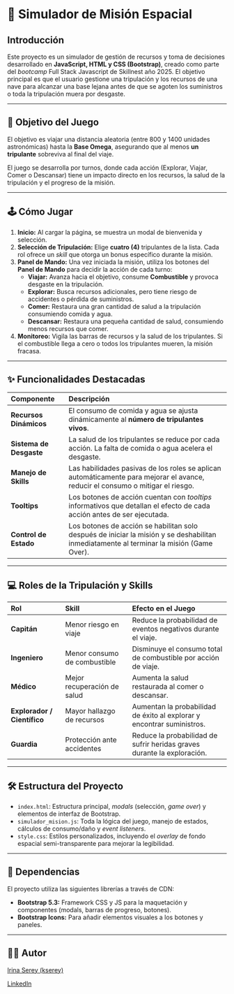# 🚀 Simulador de Misión Espacial

## Introducción

Este proyecto es un simulador de gestión de recursos y toma de decisiones desarrollado en **JavaScript, HTML y CSS (Bootstrap)**, creado como parte del *bootcamp* Full Stack Javascript de Skillnest año 2025.
El objetivo principal es que el usuario gestione una tripulación y los recursos de una nave para alcanzar una base lejana antes de que se agoten los suministros o toda la tripulación muera por desgaste.

---

## 🎯 Objetivo del Juego

El objetivo es viajar una distancia aleatoria (entre 800 y 1400 unidades astronómicas) hasta la **Base Omega**, asegurando que al menos **un tripulante** sobreviva al final del viaje.

El juego se desarrolla por turnos, donde cada acción (Explorar, Viajar, Comer o Descansar) tiene un impacto directo en los recursos, la salud de la tripulación y el progreso de la misión.

---

## 🕹️ Cómo Jugar

1.  **Inicio:** Al cargar la página, se muestra un modal de bienvenida y selección.
2.  **Selección de Tripulación:** Elige **cuatro (4)** tripulantes de la lista. Cada rol ofrece un *skill* que otorga un bonus específico durante la misión.
3.  **Panel de Mando:** Una vez iniciada la misión, utiliza los botones del **Panel de Mando** para decidir la acción de cada turno:
    * **Viajar:** Avanza hacia el objetivo, consume **Combustible** y provoca desgaste en la tripulación.
    * **Explorar:** Busca recursos adicionales, pero tiene riesgo de accidentes o pérdida de suministros.
    * **Comer:** Restaura una gran cantidad de salud a la tripulación consumiendo comida y agua.
    * **Descansar:** Restaura una pequeña cantidad de salud, consumiendo menos recursos que comer.
4.  **Monitoreo:** Vigila las barras de recursos y la salud de los tripulantes. Si el combustible llega a cero o todos los tripulantes mueren, la misión fracasa.

---

## ✨ Funcionalidades Destacadas

| Componente | Descripción |
| :--- | :--- |
| **Recursos Dinámicos** | El consumo de comida y agua se ajusta dinámicamente al **número de tripulantes vivos**. |
| **Sistema de Desgaste** | La salud de los tripulantes se reduce por cada acción. La falta de comida o agua acelera el desgaste. |
| **Manejo de Skills** | Las habilidades pasivas de los roles se aplican automáticamente para mejorar el avance, reducir el consumo o mitigar el riesgo. |
| **Tooltips** | Los botones de acción cuentan con *tooltips* informativos que detallan el efecto de cada acción antes de ser ejecutada. |
| **Control de Estado** | Los botones de acción se habilitan solo después de iniciar la misión y se deshabilitan inmediatamente al terminar la misión (Game Over). |

---

## 💻 Roles de la Tripulación y Skills

| Rol | Skill | Efecto en el Juego |
| :--- | :--- | :--- |
| **Capitán** | Menor riesgo en viaje | Reduce la probabilidad de eventos negativos durante el viaje. |
| **Ingeniero** | Menor consumo de combustible | Disminuye el consumo total de combustible por acción de viaje. |
| **Médico** | Mejor recuperación de salud | Aumenta la salud restaurada al comer o descansar. |
| **Explorador / Científico**| Mayor hallazgo de recursos | Aumentan la probabilidad de éxito al explorar y encontrar suministros. |
| **Guardia** | Protección ante accidentes | Reduce la probabilidad de sufrir heridas graves durante la exploración. |

---

## 🛠️ Estructura del Proyecto

* `index.html`: Estructura principal, *modals* (selección, *game over*) y elementos de interfaz de Bootstrap.
* `simulador_mision.js`: Toda la lógica del juego, manejo de estados, cálculos de consumo/daño y *event listeners*.
* `style.css`: Estilos personalizados, incluyendo el *overlay* de fondo espacial semi-transparente para mejorar la legibilidad.

---

## 🔗 Dependencias

El proyecto utiliza las siguientes librerías a través de CDN:

* **Bootstrap 5.3:** Framework CSS y JS para la maquetación y componentes (modals, barras de progreso, botones).
* **Bootstrap Icons:** Para añadir elementos visuales a los botones y paneles.

---

## 🧑‍💻 Autor

[Irina Serey (kserey)](https://github.com/kserey)

[LinkedIn](https://www.linkedin.com/in/irina-serey/)




